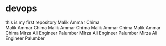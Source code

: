 # devops
this is my first repository
Malik Ammar Chima<br>
Malik Ammar Chima
Malik Ammar Chima
Malik Ammar Chima
Malik Ammar Chima 
Mirza Ali Engineer Palumber
Mirza Ali Engineer Palumber
Mirza Ali Engineer Palumber